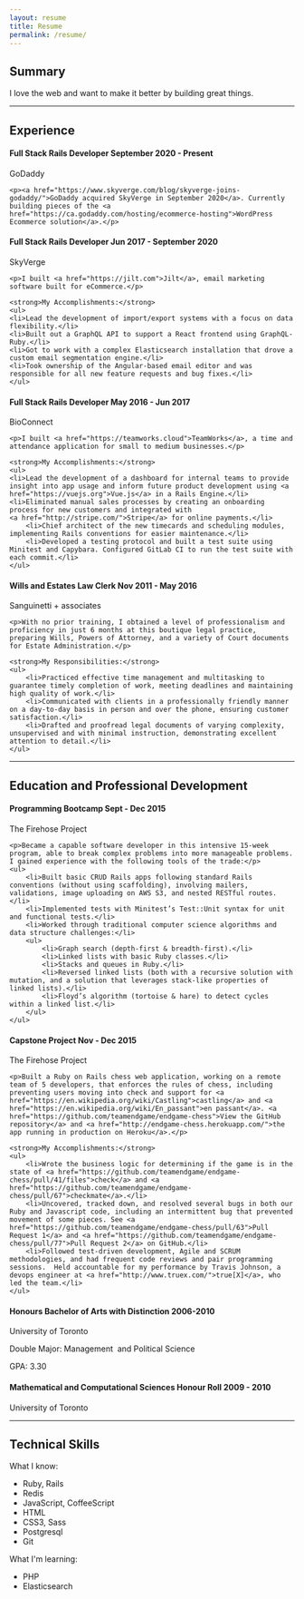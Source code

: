 ```yaml
---
layout: resume
title: Resume
permalink: /resume/
---
```


## Summary

I love the web and want to make it better by building great things.

<hr class="divider" />

## Experience

<div>
	<h4><strong>Full Stack Rails Developer</strong> <span class="pull-right">September 2020 - Present</span></h4>
	<p><span class="highlight-text">GoDaddy</span></p>
	
	<p><a href="https://www.skyverge.com/blog/skyverge-joins-godaddy/">GoDaddy acquired SkyVerge in September 2020</a>. Currently building pieces of the <a href="https://ca.godaddy.com/hosting/ecommerce-hosting">WordPress Ecommerce solution</a>.</p>
</div>
<div>
	<h4><strong>Full Stack Rails Developer</strong> <span class="pull-right">Jun 2017 - September 2020</span></h4>
	<p><span class="highlight-text">SkyVerge</span></p>
	
	<p>I built <a href="https://jilt.com">Jilt</a>, email marketing software built for eCommerce.</p>
	
	<strong>My Accomplishments:</strong>
	<ul>
	<li>Lead the development of import/export systems with a focus on data flexibility.</li>
	<li>Built out a GraphQL API to support a React frontend using GraphQL-Ruby.</li>
	<li>Got to work with a complex Elasticsearch installation that drove a custom email segmentation engine.</li>
	<li>Took ownership of the Angular-based email editor and was responsible for all new feature requests and bug fixes.</li>
	</ul>
</div>
<div>
	<h4><strong>Full Stack Rails Developer</strong> <span class="pull-right">May 2016 - Jun 2017</span></h4>
	<p><span class="highlight-text">BioConnect</span></p>
	
	<p>I built <a href="https://teamworks.cloud">TeamWorks</a>, a time and attendance application for small to medium businesses.</p>
	
	<strong>My Accomplishments:</strong>
	<ul>
    <li>Lead the development of a dashboard for internal teams to provide insight into app usage and inform future product development using <a href="https://vuejs.org">Vue.js</a> in a Rails Engine.</li>
    <li>Eliminated manual sales processes by creating an onboarding process for new customers and integrated with
    <a href="http://stripe.com/">Stripe</a> for online payments.</li>
		<li>Chief architect of the new timecards and scheduling modules, implementing Rails conventions for easier maintenance.</li>
		<li>Developed a testing protocol and built a test suite using Minitest and Capybara. Configured GitLab CI to run the test suite with each commit.</li>
	</ul>
</div>
<div> 
	<h4><strong>Wills and Estates Law Clerk</strong> <span class="pull-right">Nov 2011 - May 2016</span></h4>
	<p><span class="highlight-text">Sanguinetti + associates</span></p>

    <p>With no prior training, I obtained a level of professionalism and proficiency in just 6 months at this boutique legal practice, preparing Wills, Powers of Attorney, and a variety of Court documents for Estate Administration.</p>

    <strong>My Responsibilities:</strong>
    <ul>
    	<li>Practiced effective time management and multitasking to guarantee timely completion of work, meeting deadlines and maintaining high quality of work.</li>
    	<li>Communicated with clients in a professionally friendly manner on a day-to-day basis in person and over the phone, ensuring customer satisfaction.</li>
    	<li>Drafted and proofread legal documents of varying complexity, unsupervised and with minimal instruction, demonstrating excellent attention to detail.</li>
    </ul>

</div>

<hr class="divider" />
 
## Education and Professional Development
<div>
	<h4><strong>Programming Bootcamp</strong> <span class="pull-right">Sept - Dec 2015</span></h4>
	<p><span class="highlight-text">The Firehose Project</span></p>

    <p>Became a capable software developer in this intensive 15-week program, able to break complex problems into more manageable problems. I gained experience with the following tools of the trade:</p>
    <ul>
    	<li>Built basic CRUD Rails apps following standard Rails conventions (without using scaffolding), involving mailers, validations, image uploading on AWS S3, and nested RESTful routes.</li>
    	<li>Implemented tests with Minitest’s Test::Unit syntax for unit and functional tests.</li>
    	<li>Worked through traditional computer science algorithms and data structure challenges:</li>
    	<ul>
    		<li>Graph search (depth-first & breadth-first).</li>
    		<li>Linked lists with basic Ruby classes.</li>
    		<li>Stacks and queues in Ruby.</li>
    		<li>Reversed linked lists (both with a recursive solution with mutation, and a solution that leverages stack-like properties of linked lists).</li>
    		<li>Floyd’s algorithm (tortoise & hare) to detect cycles within a linked list.</li>
    	</ul>
    </ul>

</div>	
<div>
	<h4><strong>Capstone Project</strong> <span class="pull-right">Nov - Dec 2015</span></h4>
	<p><span class="highlight-text">The Firehose Project</span></p>

    <p>Built a Ruby on Rails chess web application, working on a remote team of 5 developers, that enforces the rules of chess, including preventing users moving into check and support for <a href="https://en.wikipedia.org/wiki/Castling">castling</a> and <a href="https://en.wikipedia.org/wiki/En_passant">en passant</a>. <a href="https://github.com/teamendgame/endgame-chess">View the GitHub repository</a> and <a href="http://endgame-chess.herokuapp.com/">the app running in production on Heroku</a>.</p>

    <strong>My Accomplishments:</strong>
    <ul>
    	<li>Wrote the business logic for determining if the game is in the state of <a href="https://github.com/teamendgame/endgame-chess/pull/41/files">check</a> and <a href="https://github.com/teamendgame/endgame-chess/pull/67">checkmate</a>.</li>
    	<li>Uncovered, tracked down, and resolved several bugs in both our Ruby and Javascript code, including an intermittent bug that prevented movement of some pieces. See <a href="https://github.com/teamendgame/endgame-chess/pull/63">Pull Request 1</a> and <a href="https://github.com/teamendgame/endgame-chess/pull/77">Pull Request 2</a> on GitHub.</li>
    	<li>Followed test-driven development, Agile and SCRUM methodologies, and had frequent code reviews and pair programming sessions.  Held accountable for my performance by Travis Johnson, a devops engineer at <a href="http://www.truex.com/">true[X]</a>, who led the team.</li>
    </ul>

</div>
<div>
	<h4><strong>Honours Bachelor of Arts with Distinction</strong> <span class="pull-right">2006-2010</span></h4>
	<p><span class="highlight-text">University of Toronto</span></p>
	<p>Double Major: Management  and Political Science</p>
	<p>GPA: 3.30</p>
</div>
<div>
	<h4><strong>Mathematical and Computational Sciences Honour Roll</strong> <span class="pull-right">2009 - 2010 </span></h4>
	<p><span class="highlight-text">University of Toronto</span></p>
</div>

<hr class="divider" />

## Technical Skills

<div class="flex-container">
	<div class="flex-child">
		<p>What I know:</p>
		<ul class="tech-skills">
			<li>Ruby, Rails</li>
			<li>Redis</li>
			<li>JavaScript, CoffeeScript</li>
			<li>HTML</li>
			<li>CSS3, Sass</li>
			<li>Postgresql</li>
			<li>Git</li>
		</ul>
	</div>
	<div class="flex-child">
		<p>What I'm learning:</p>
		<ul class="tech-skills">
			<li>PHP</li>
			<li>Elasticsearch</li>
		</ul>
	</div>
</div>
